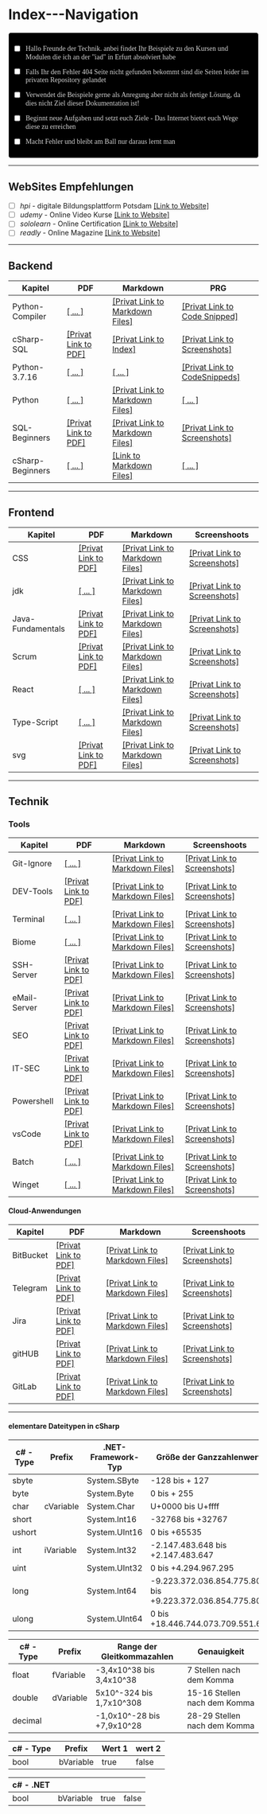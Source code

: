# Index---Navigation



<div style="border: 1px solid #ccc; padding: 10px; border-radius: 5px; background: darkcyan; font-family: consolas,Handjet,Englebert, Exo; color: lightgrey; background: black;">

 - [ ] Hallo Freunde der Technik.
   anbei findet Ihr Beispiele zu den Kursen und Modulen die ich an der "iad" in Erfurt absolviert habe
 - [ ] Falls Ihr den Fehler 404 Seite nicht gefunden bekommt sind die Seiten leider im privaten Repository gelandet 
 - [ ] Verwendet die Beispiele gerne als Anregung aber nicht als fertige Lösung, da dies nicht Ziel dieser Dokumentation ist! 
 - [ ] Beginnt neue Aufgaben und setzt euch Ziele - Das Internet bietet euch Wege diese zu erreichen
 - [ ] Macht Fehler und bleibt am Ball nur daraus lernt man 
 
  
</div>

____________

## WebSites Empfehlungen

- [ ] *hpi* - digitale Bildungsplattform Potsdam [[Link to Website]](https://open.hpi.de/)
- [ ] *udemy* - Online Video Kurse [[Link to Website]](https://www.udemy.com/)
- [ ] *sololearn* - Online Certification [[Link to Website]](https://www.sololearn.com/de/)
- [ ] *readly* - Online Magazine [[Link to Website]](https://de.readly.com/)

____________

## Backend
  
| Kapitel | PDF | Markdown | PRG |
| --- | --- | --- | --- |
| Python-Compiler | [[ ... ]](https://github.com/ydh-embedded/2024-Summary/blob/main/Backend/python-compiler/2024-03-21---python-compy.pdf)  | [[Privat Link to Markdown Files]](https://github.com/ydh-embedded/2024-Summary/blob/main/Backend/python-compiler/compy.md)   | [[Privat Link to Code Snipped]](https://github.com/ydh-embedded/2024-Summary/blob/main/Backend/python-compiler/com.py)   |
| cSharp-SQL     | [[Privat Link to PDF]](https://github.com/ydh-embedded/Scrum/blob/main/docs/PDF/2024-08-05---vorgehensmodelle.pdf)  | [[Privat Link to Index]](https://github.com/ydh-embedded/2024-Summary/blob/main/Backend/Datenbanken/cSharp---sql/README.md)   | [[Privat Link to Screenshots]](https://github.com/ydh-embedded/2024-Summary/tree/main/Backend/Datenbanken/cSharp---sql/docs/screen)   |
| Python-3.7.16     | [[ ... ]](https://github.com/ydh-embedded/2024-Summary/blob/main/Backend/Python-3.7.16/docs/PDF/2024-07-11---Pyenv-python-enviromental.pdf)  | [[ ... ]](https://github.com/ydh-embedded/2024-Summary/tree/main/Backend/Python-3.7.16/docs)   | [[Privat Link to CodeSnippeds]](https://github.com/ydh-embedded/2024-Summary/tree/main/Backend/Python-3.7.16/docs)   |
| Python     | [[ ... ]](https://github.com/ydh-embedded/2024-Summary/blob/main/Backend/Python/docs/PDF/2024-07-12---Conda.pdf)  | [[Privat Link to Markdown Files]](https://github.com/ydh-embedded/2024-Summary/blob/main/Backend/Python/docs/md/2024-06-28%20Python.md)   | [[ ... ]]()   |
| SQL-Beginners     | [[Privat Link to PDF]](https://github.com/ydh-embedded/Scrum/blob/main/docs/PDF/2024-08-05---vorgehensmodelle.pdf)  | [[Privat Link to Markdown Files]](https://github.com/ydh-embedded/Scrum/blob/main/docs/md/2024-08-05---vorgehensmodelle.md)   | [[Privat Link to Screenshots]](https://github.com/ydh-embedded/Scrum/blob/main/docs/screens/)   |
| cSharp-Beginners     | [[ ... ]](...)  | [[Link to Markdown Files]](https://github.com/ydh-embedded/cSharp-Beginner/tree/main)   | [[ ... ]](...)   |

____________

## Frontend
  
| Kapitel | PDF | Markdown | Screenshoots |
| --- | --- | --- | --- |
| CSS | [[Privat Link to PDF]](https://github.com/ydh-embedded/Scrum/blob/main/docs/PDF/2024-08-05---vorgehensmodelle.pdf)  | [[Privat Link to Markdown Files]](https://github.com/ydh-embedded/Scrum/blob/main/docs/md/2024-08-05---vorgehensmodelle.md)   | [[Privat Link to Screenshots]](https://github.com/ydh-embedded/Scrum/blob/main/docs/screens/)   |
| jdk     | [[ ... ]](https://github.com/ydh-embedded/Scrum/blob/main/docs/PDF/2024-08-05---vorgehensmodelle.pdf)  | [[Privat Link to Markdown Files]](https://github.com/ydh-embedded/Scrum/blob/main/docs/md/2024-08-05---vorgehensmodelle.md)   | [[Privat Link to Screenshots]](https://github.com/ydh-embedded/Scrum/blob/main/docs/screens/)   |
| Java-Fundamentals     | [[Privat Link to PDF]](https://github.com/ydh-embedded/Scrum/blob/main/docs/PDF/2024-08-05---vorgehensmodelle.pdf)  | [[Privat Link to Markdown Files]](https://github.com/ydh-embedded/Scrum/blob/main/docs/md/2024-08-05---vorgehensmodelle.md)   | [[Privat Link to Screenshots]](https://github.com/ydh-embedded/Scrum/blob/main/docs/screens/)   |
| Scrum     | [[Privat Link to PDF]](https://github.com/ydh-embedded/Scrum/blob/main/docs/PDF/2024-08-05---vorgehensmodelle.pdf)  | [[Privat Link to Markdown Files]](https://github.com/ydh-embedded/Scrum/blob/main/docs/md/2024-08-05---vorgehensmodelle.md)   | [[Privat Link to Screenshots]](https://github.com/ydh-embedded/Scrum/blob/main/docs/screens/)   |
| React     | [[ ... ]](https://github.com/ydh-embedded/Scrum/blob/main/docs/PDF/2024-08-05---vorgehensmodelle.pdf)  | [[Privat Link to Markdown Files]](https://github.com/ydh-embedded/Scrum/blob/main/docs/md/2024-08-05---vorgehensmodelle.md)   | [[Privat Link to Screenshots]](https://github.com/ydh-embedded/Scrum/blob/main/docs/screens/)   |
| Type-Script     | [[ ... ]](https://github.com/ydh-embedded/Scrum/blob/main/docs/PDF/2024-08-05---vorgehensmodelle.pdf)  | [[Privat Link to Markdown Files]](https://github.com/ydh-embedded/Scrum/blob/main/docs/md/2024-08-05---vorgehensmodelle.md)   | [[Privat Link to Screenshots]](https://github.com/ydh-embedded/Scrum/blob/main/docs/screens/)   |
| svg     | [[Privat Link to PDF]](https://github.com/ydh-embedded/Scrum/blob/main/docs/PDF/2024-08-05---vorgehensmodelle.pdf)  | [[Privat Link to Markdown Files]](https://github.com/ydh-embedded/Scrum/blob/main/docs/md/2024-08-05---vorgehensmodelle.md)   | [[Privat Link to Screenshots]](https://github.com/ydh-embedded/Scrum/blob/main/docs/screens/)   |

___________

## Technik

### Tools

| Kapitel | PDF | Markdown | Screenshoots |
| --- | --- | --- | --- |
| Git-Ignore     | [[ ... ]](https://github.com/ydh-embedded/Scrum/blob/main/docs/PDF/2024-08-05---vorgehensmodelle.pdf)  | [[Privat Link to Markdown Files]](https://github.com/ydh-embedded/Scrum/blob/main/docs/md/2024-08-05---vorgehensmodelle.md)   | [[Privat Link to Screenshots]](https://github.com/ydh-embedded/Scrum/blob/main/docs/screens/)   |
| DEV-Tools     | [[Privat Link to PDF]](https://github.com/ydh-embedded/Scrum/blob/main/docs/PDF/2024-08-05---vorgehensmodelle.pdf)  | [[Privat Link to Markdown Files]](https://github.com/ydh-embedded/Scrum/blob/main/docs/md/2024-08-05---vorgehensmodelle.md)   | [[Privat Link to Screenshots]](https://github.com/ydh-embedded/Scrum/blob/main/docs/screens/)   |
| Terminal    | [[ ... ]](https://github.com/ydh-embedded/Scrum/blob/main/docs/PDF/2024-08-05---vorgehensmodelle.pdf)  | [[Privat Link to Markdown Files]](https://github.com/ydh-embedded/Scrum/blob/main/docs/md/2024-08-05---vorgehensmodelle.md)   | [[Privat Link to Screenshots]](https://github.com/ydh-embedded/Scrum/blob/main/docs/screens/)   |
| Biome     | [[ ... ]](https://github.com/ydh-embedded/Scrum/blob/main/docs/PDF/2024-08-05---vorgehensmodelle.pdf)  | [[Privat Link to Markdown Files]](https://github.com/ydh-embedded/Scrum/blob/main/docs/md/2024-08-05---vorgehensmodelle.md)   | [[Privat Link to Screenshots]](https://github.com/ydh-embedded/Scrum/blob/main/docs/screens/)   |
| SSH-Server    | [[Privat Link to PDF]](https://github.com/ydh-embedded/Scrum/blob/main/docs/PDF/2024-08-05---vorgehensmodelle.pdf)  | [[Privat Link to Markdown Files]](https://github.com/ydh-embedded/Scrum/blob/main/docs/md/2024-08-05---vorgehensmodelle.md)   | [[Privat Link to Screenshots]](https://github.com/ydh-embedded/Scrum/blob/main/docs/screens/)   |
| eMail-Server     | [[Privat Link to PDF]](https://github.com/ydh-embedded/Scrum/blob/main/docs/PDF/2024-08-05---vorgehensmodelle.pdf)  | [[Privat Link to Markdown Files]](https://github.com/ydh-embedded/Scrum/blob/main/docs/md/2024-08-05---vorgehensmodelle.md)   | [[Privat Link to Screenshots]](https://github.com/ydh-embedded/Scrum/blob/main/docs/screens/)   |
| SEO     | [[Privat Link to PDF]](https://github.com/ydh-embedded/Scrum/blob/main/docs/PDF/2024-08-05---vorgehensmodelle.pdf)  | [[Privat Link to Markdown Files]](https://github.com/ydh-embedded/Scrum/blob/main/docs/md/2024-08-05---vorgehensmodelle.md)   | [[Privat Link to Screenshots]](https://github.com/ydh-embedded/Scrum/blob/main/docs/screens/)   |
| IT-SEC     | [[Privat Link to PDF]](https://github.com/ydh-embedded/Scrum/blob/main/docs/PDF/2024-08-05---vorgehensmodelle.pdf)  | [[Privat Link to Markdown Files]](https://github.com/ydh-embedded/Scrum/blob/main/docs/md/2024-08-05---vorgehensmodelle.md)   | [[Privat Link to Screenshots]](https://github.com/ydh-embedded/Scrum/blob/main/docs/screens/)   |
| Powershell     | [[Privat Link to PDF]](https://github.com/ydh-embedded/Scrum/blob/main/docs/PDF/2024-08-05---vorgehensmodelle.pdf)  | [[Privat Link to Markdown Files]](https://github.com/ydh-embedded/Scrum/blob/main/docs/md/2024-08-05---vorgehensmodelle.md)   | [[Privat Link to Screenshots]](https://github.com/ydh-embedded/Scrum/blob/main/docs/screens/)   |
| vsCode     | [[Privat Link to PDF]](https://github.com/ydh-embedded/Scrum/blob/main/docs/PDF/2024-08-05---vorgehensmodelle.pdf)  | [[Privat Link to Markdown Files]](https://github.com/ydh-embedded/Scrum/blob/main/docs/md/2024-08-05---vorgehensmodelle.md)   | [[Privat Link to Screenshots]](https://github.com/ydh-embedded/Scrum/blob/main/docs/screens/)   |
| Batch     | [[ ... ]](https://github.com/ydh-embedded/Scrum/blob/main/docs/PDF/2024-08-05---vorgehensmodelle.pdf)  | [[Privat Link to Markdown Files]](https://github.com/ydh-embedded/Scrum/blob/main/docs/md/2024-08-05---vorgehensmodelle.md)   | [[Privat Link to Screenshots]](https://github.com/ydh-embedded/Scrum/blob/main/docs/screens/)   |
| Winget     | [[ ... ]](https://github.com/ydh-embedded/Scrum/blob/main/docs/PDF/2024-08-05---vorgehensmodelle.pdf)  | [[Privat Link to Markdown Files]](https://github.com/ydh-embedded/Scrum/blob/main/docs/md/2024-08-05---vorgehensmodelle.md)   | [[Privat Link to Screenshots]](https://github.com/ydh-embedded/Scrum/blob/main/docs/screens/)   |


#### Cloud-Anwendungen


| Kapitel | PDF | Markdown | Screenshoots |
| --- | --- | --- | --- |
| BitBucket     | [[Privat Link to PDF]](https://github.com/ydh-embedded/Scrum/blob/main/docs/PDF/2024-08-05---vorgehensmodelle.pdf)  | [[Privat Link to Markdown Files]](https://github.com/ydh-embedded/Scrum/blob/main/docs/md/2024-08-05---vorgehensmodelle.md)   | [[Privat Link to Screenshots]](https://github.com/ydh-embedded/Scrum/blob/main/docs/screens/)   |
| Telegram     | [[Privat Link to PDF]](https://github.com/ydh-embedded/Scrum/blob/main/docs/PDF/2024-08-05---vorgehensmodelle.pdf)  | [[Privat Link to Markdown Files]](https://github.com/ydh-embedded/Scrum/blob/main/docs/md/2024-08-05---vorgehensmodelle.md)   | [[Privat Link to Screenshots]](https://github.com/ydh-embedded/Scrum/blob/main/docs/screens/)   |
| Jira     | [[Privat Link to PDF]](https://github.com/ydh-embedded/Scrum/blob/main/docs/PDF/2024-08-05---vorgehensmodelle.pdf)  | [[Privat Link to Markdown Files]](https://github.com/ydh-embedded/Scrum/blob/main/docs/md/2024-08-05---vorgehensmodelle.md)   | [[Privat Link to Screenshots]](https://github.com/ydh-embedded/Scrum/blob/main/docs/screens/)   |
| gitHUB     | [[Privat Link to PDF]](https://github.com/ydh-embedded/Scrum/blob/main/docs/PDF/2024-08-05---vorgehensmodelle.pdf)  | [[Privat Link to Markdown Files]](https://github.com/ydh-embedded/Scrum/blob/main/docs/md/2024-08-05---vorgehensmodelle.md)   | [[Privat Link to Screenshots]](https://github.com/ydh-embedded/Scrum/blob/main/docs/screens/)   |
| GitLab     | [[Privat Link to PDF]](https://github.com/ydh-embedded/Scrum/blob/main/docs/PDF/2024-08-05---vorgehensmodelle.pdf)  | [[Privat Link to Markdown Files]](https://github.com/ydh-embedded/Scrum/blob/main/docs/md/2024-08-05---vorgehensmodelle.md)   | [[Privat Link to Screenshots]](https://github.com/ydh-embedded/Scrum/blob/main/docs/screens/)   |

_________________________

#### elementare Dateitypen in cSharp


| c# - Type | Prefix |  .NET-Framework-Typ | Größe der Ganzzahlenwerte |
| --- | --- | --- | --- |
| sbyte     |  |  System.SByte      |   -128 bis + 127  |
| byte      |  |  System.Byte       |      0 bis + 255  |
| char      | cVariable |  System.Char       | U+0000 bis U+ffff |
| short     |  |  System.Int16      | -32768 bis +32767 | 
| ushort    |  |  System.UInt16     |      0 bis +65535 |
| int       | iVariable |  System.Int32      | -2.147.483.648 bis +2.147.483.647 |
| uint      |  |  System.UInt32     |      0 bis +4.294.967.295 |
| long      |  |  System.Int64      | -9.223.372.036.854.775.808 bis +9.223.372.036.854.775.807 |
| ulong     |  |  System.UInt64     |      0 bis +18.446.744.073.709.551.615 |

| c# - Type | Prefix |  Range der Gleitkommazahlen | Genauigkeit |
| --- | --- | --- | --- |
| float     | fVariable |  -3,4x10^38 bis 3,4x10^38      |       7 Stellen nach dem Komma  |
| double    | dVariable |  5x10^-324 bis 1,7x10^308      |   15-16 Stellen nach dem Komma  |
| decimal   |  |  -1,0x10^-28 bis +7,9x10^28    |   28-29 Stellen nach dem Komma  |

| c# - Type | Prefix |  Wert 1 | wert 2 |
| --- | --- | --- | --- |
| bool      | bVariable | true | false |

| c# - .NET |   |   |   |
| --- | --- | --- | --- |
| bool      | bVariable | true | false |
